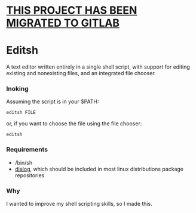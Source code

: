 # [THIS PROJECT HAS BEEN MIGRATED TO GITLAB](https://gitlab.com/AGitBoy/editsh)

# Editsh
A text editor written entirely in a single shell script,
with support for editing existing and nonexisting files, and
an integrated file chooser.


### Inoking
Assuming the script is in your $PATH:

`editsh FILE`

or, if you want to choose the file using the file chooser:

`editsh`



### Requirements
* /bin/sh 
* [dialog](https://invisible-island.net/dialog/), which should be included in most linux distributions package repositories


### Why
I wanted to improve my shell scripting skills, so I made this.
